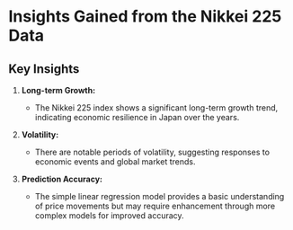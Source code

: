 # Insights Gained from the Nikkei 225 Data

## Key Insights
1. **Long-term Growth:**
   - The Nikkei 225 index shows a significant long-term growth trend, indicating economic resilience in Japan over the years.

2. **Volatility:**
   - There are notable periods of volatility, suggesting responses to economic events and global market trends.

3. **Prediction Accuracy:**
   - The simple linear regression model provides a basic understanding of price movements but may require enhancement through more complex models for improved accuracy.
